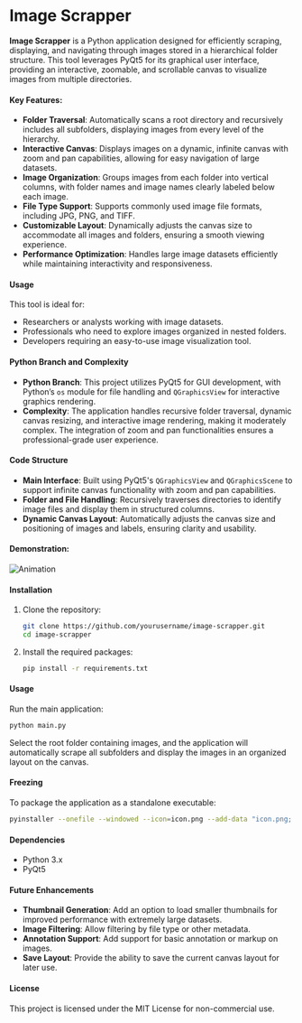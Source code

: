 # Image Scrapper

**Image Scrapper** is a Python application designed for efficiently scraping, displaying, and navigating through images stored in a hierarchical folder structure. This tool leverages PyQt5 for its graphical user interface, providing an interactive, zoomable, and scrollable canvas to visualize images from multiple directories.

#### Key Features:
- **Folder Traversal**: Automatically scans a root directory and recursively includes all subfolders, displaying images from every level of the hierarchy.
- **Interactive Canvas**: Displays images on a dynamic, infinite canvas with zoom and pan capabilities, allowing for easy navigation of large datasets.
- **Image Organization**: Groups images from each folder into vertical columns, with folder names and image names clearly labeled below each image.
- **File Type Support**: Supports commonly used image file formats, including JPG, PNG, and TIFF.
- **Customizable Layout**: Dynamically adjusts the canvas size to accommodate all images and folders, ensuring a smooth viewing experience.
- **Performance Optimization**: Handles large image datasets efficiently while maintaining interactivity and responsiveness.

#### Usage
This tool is ideal for:
- Researchers or analysts working with image datasets.
- Professionals who need to explore images organized in nested folders.
- Developers requiring an easy-to-use image visualization tool.

#### Python Branch and Complexity
- **Python Branch**: This project utilizes PyQt5 for GUI development, with Python’s `os` module for file handling and `QGraphicsView` for interactive graphics rendering.
- **Complexity**: The application handles recursive folder traversal, dynamic canvas resizing, and interactive image rendering, making it moderately complex. The integration of zoom and pan functionalities ensures a professional-grade user experience.

#### Code Structure
- **Main Interface**: Built using PyQt5's `QGraphicsView` and `QGraphicsScene` to support infinite canvas functionality with zoom and pan capabilities.
- **Folder and File Handling**: Recursively traverses directories to identify image files and display them in structured columns.
- **Dynamic Canvas Layout**: Automatically adjusts the canvas size and positioning of images and labels, ensuring clarity and usability.

#### Demonstration:

![Animation](https://github.com/user-attachments/assets/ada908f3-0b9e-4a6e-b5bc-4dfabc9667df)

#### Installation
1. Clone the repository:
   ```sh
   git clone https://github.com/yourusername/image-scrapper.git
   cd image-scrapper
   ```
2. Install the required packages:
   ```sh
   pip install -r requirements.txt
   ```

#### Usage
Run the main application:
```sh
python main.py
```

Select the root folder containing images, and the application will automatically scrape all subfolders and display the images in an organized layout on the canvas.

#### Freezing
To package the application as a standalone executable:
```sh
pyinstaller --onefile --windowed --icon=icon.png --add-data "icon.png;." --name "Image Scrapper" main.py
```

#### Dependencies
- Python 3.x
- PyQt5

#### Future Enhancements
- **Thumbnail Generation**: Add an option to load smaller thumbnails for improved performance with extremely large datasets.
- **Image Filtering**: Allow filtering by file type or other metadata.
- **Annotation Support**: Add support for basic annotation or markup on images.
- **Save Layout**: Provide the ability to save the current canvas layout for later use.

#### License
This project is licensed under the MIT License for non-commercial use.
